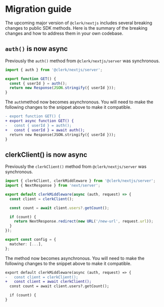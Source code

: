 # Migration guide

The upcoming major version of `@clerk/nextjs` includes several breaking changes to public SDK methods. Here is the summary of the breaking changes and how to address them in your own codebase.

## `auth()` is now async

Previously the `auth()` method from `@clerk/nextjs/server` was synchronous.

```typescript
import { auth } from '@clerk/nextjs/server';

export function GET() {
  const { userId } = auth();
  return new Response(JSON.stringify({ userId }));
}
```

The `auth`method now becomes asynchronous. You will need to make the following changes to the snippet above to make it compatible.

```diff
- export function GET() {
+ export async function GET() {
-   const { userId } = auth();
+   const { userId } = await auth();
  return new Response(JSON.stringify({ userId }));
}
```

## clerkClient() is now async

Previously the `clerkClient()` method from `@clerk/nextjs/server` was synchronous.

```typescript
import { clerkClient, clerkMiddleware } from '@clerk/nextjs/server';
import { NextResponse } from 'next/server';

export default clerkMiddleware(async (auth, request) => {
  const client = clerkClient();

  const count = await client.users?.getCount();

  if (count) {
    return NextResponse.redirect(new URL('/new-url', request.url));
  }
});

export const config = {
  matcher: [...],
};
```

The method now becomes asynchronous. You will need to make the following changes to the snippet above to make it compatible.

```diff
export default clerkMiddleware(async (auth, request) => {
-   const client = clerkClient();
+   const client = await clerkClient();
  const count = await client.users?.getCount();

  if (count) {
}
```
